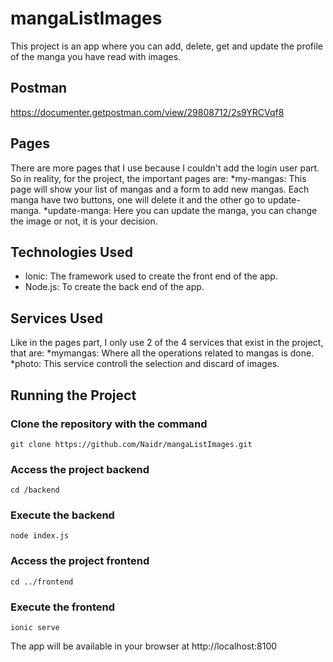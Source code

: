 # mangaListImages
This project is an app where you can add, delete, get and update the profile of the manga you have read with images.
## Postman
https://documenter.getpostman.com/view/29808712/2s9YRCVqf8
## Pages
There are more pages that I use because I couldn't add the login user part.
So in reality, for the project, the important pages are:
*my-mangas: This page will show your list of mangas and a form to add new mangas. Each manga have two buttons, one will delete it and the other go to update-manga.
*update-manga: Here you can update the manga, you can change the image or not, it is your decision.
## Technologies Used
* Ionic: The framework used to create the front end of the app.
* Node.js: To create the back end of the app.
## Services Used
Like in the pages part, I only use 2 of the 4 services that exist in the project, that are:
*mymangas: Where all the operations related to mangas is done.
*photo: This service controll the selection and discard of images.
## Running the Project
### Clone the repository with the command
```
git clone https://github.com/Naidr/mangaListImages.git
```
### Access the project backend
```
cd /backend
```
### Execute the backend
```
node index.js
```
### Access the project frontend
```
cd ../frontend
```
### Execute the frontend
```
ionic serve
```
The app will be available in your browser at http://localhost:8100

